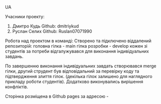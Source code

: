 UA

Учасники проекту:
1. Дмитро Кудь Github: dmitriykud
2. Руслан Селих Github: Ruslan07071990

Робота над проектом в команді:
Створено та підключено віддалений репозиторій:
головна гілка - main
гілка розробки - develop
кожен зі студентів за потреби відгалужувався для виконання індивідуальних завдань.

По завершенню виконання індивідуальних завдать створювався merge гілки, другий струдент був відповідальний за перевірку 
коду та підтвердження злиття гілок. (декілька гілок залишено для наглядного прикладу роботи студентів). Додатково виконувались вирішення конфліктів.

Сторінка розміщена в Github pages за адресою - 



